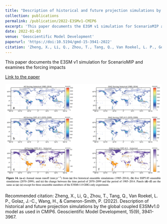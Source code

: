 ```yaml
---
title: "Description of historical and future projection simulations by the global coupled E3SMv1.0 model as used in ScenarioMIP and DAMIP of CMIP6"
collection: publications
permalink: /publication/2022-E3SMv1-CMIP6
excerpt: 'This paper documents the E3SM v1 simulation for ScenarioMIP and examines the forcing impacts'
date: 2022-01-03
venue: 'Geoscientific Model Development'
paperurl: 'https://doi:10.5194/gmd-15-3941-2022'
citation: 'Zheng, X., Li, Q., Zhou, T., Tang, Q., Van Roekel, L. P., Golaz, J.-C., Wang, H., &amp; Cameron-Smith, P. (2022). Description of historical and future projection simulations by the global coupled E3SMv1.0 model as used in CMIP6. Geoscientific Model Development, 15(9), 3941-3967.'
---
```

This paper documents the E3SM v1 simulation for ScenarioMIP and examines the forcing impacts

[Link to the paper](https://doi:10.5194/gmd-15-3941-2022)

![image](../images/papers/2022-E3SMv1-CMIP6.png)

Recommended citation: Zheng, X., Li, Q., Zhou, T., Tang, Q., Van Roekel, L. P., Golaz, J.-C., Wang, H., & Cameron-Smith, P. (2022). Description of historical and future projection simulations by the global coupled E3SMv1.0 model as used in CMIP6. Geoscientific Model Development, 15(9), 3941-3967.